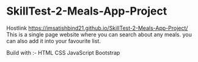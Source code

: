 # SkillTest-2-Meals-App-Project
Hostlink https://imsatishbind21.github.io/SkillTest-2-Meals-App-Project/
This is a single page website where you can search about any meals.
you can also add it into your favourite list.

Build with :-
HTML
CSS
JavaScript
Bootstrap
